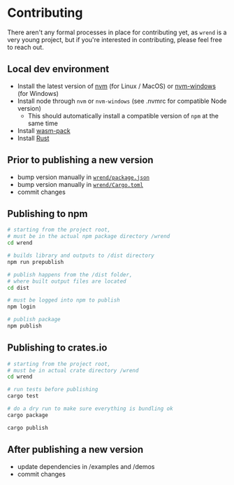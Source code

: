 # Contributing

There aren't any formal processes in place for contributing yet, as `wrend` is a very young project, but if you're interested in contributing, please feel free to reach out.

## Local dev environment

- Install the latest version of [nvm](https://github.com/nvm-sh/nvm) (for Linux / MacOS) or [nvm-windows](https://github.com/coreybutler/nvm-windows) (for Windows)
- Install node through `nvm` or `nvm-windows` (see .nvmrc for compatible Node version)
  - This should automatically install a compatible version of `npm` at the same time
- Install [wasm-pack](https://rustwasm.github.io/wasm-pack/installer/)
- Install [Rust](https://www.rust-lang.org/tools/install)

## Prior to publishing a new version

- bump version manually in [`wrend/package.json`](wrend/package.json)
- bump version manually in [`wrend/Cargo.toml`](wrend/Cargo.toml)
- commit changes

## Publishing to npm

```bash
# starting from the project root,
# must be in the actual npm package directory /wrend
cd wrend

# builds library and outputs to /dist directory
npm run prepublish

# publish happens from the /dist folder, 
# where built output files are located
cd dist

# must be logged into npm to publish
npm login

# publish package
npm publish
```

## Publishing to crates.io

```bash
# starting from the project root,
# must be in actual crate directory /wrend
cd wrend

# run tests before publishing
cargo test

# do a dry run to make sure everything is bundling ok
cargo package

cargo publish
```

## After publishing a new version

- update dependencies in /examples and /demos
- commit changes
